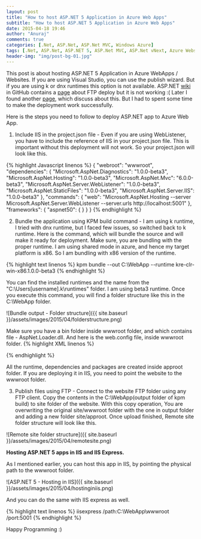 ```yaml
---
layout: post
title: "How to host ASP.NET 5 Application in Azure Web Apps"
subtitle: "How to host ASP.NET 5 Application in Azure Web Apps"
date: 2015-04-18 19:46
author: "Anuraj"
comments: true
categories: [.Net, ASP.Net, ASP.Net MVC, Windows Azure]
tags: [.Net, ASP.Net, ASP.NET 5, ASP.Net MVC, ASP.Net vNext, Azure Websites, C#, IIS, IIS Express, Windows Azure]
header-img: "img/post-bg-01.jpg"
---
```

This post is about hosting ASP.NET 5 Application in Azure WebApps / Websites. If you are using Visual Studio, you can use the publish wizard. But if you are using k or dnx runtimes this option is not available. ASP.NET [wiki](https://github.com/aspnet/home/wiki) in GitHub contains a [page](https://github.com/aspnet/Home/wiki/FTP-deploy-an-AspNet-vNext-application-to-Microsoft-Azure-websites) about FTP deploy but it is not working :( Later I found another [ page](https://github.com/aspnet/Home/wiki/Deploy-an-AspNet-vNext-application-to-Microsoft-Azure-websites), which discuss about this. But I had to spent some time to make the deployment work successfully.

Here is the steps you need to follow to deploy ASP.NET app to Azure Web App.



1.  Include IIS in the project.json file - Even if you are using WebListener, you have to include the reference of IIS in your project.json file. This is important without this deployment will not work. So your project.json will look like this.

{% highlight Javascript linenos %}
{
    "webroot": "wwwroot",
    "dependencies": {
        "Microsoft.AspNet.Diagnostics": "1.0.0-beta3",
        "Microsoft.AspNet.Hosting": "1.0.0-beta3",
        "Microsoft.AspNet.Mvc": "6.0.0-beta3",
        "Microsoft.AspNet.Server.WebListener": "1.0.0-beta3",
        "Microsoft.AspNet.StaticFiles": "1.0.0-beta3",
        "Microsoft.AspNet.Server.IIS": "1.0.0-beta3"
    },
    "commands": {
        "web": "Microsoft.AspNet.Hosting --server Microsoft.AspNet.Server.WebListener --server.urls http://localhost:5001"
    },
    "frameworks": {
        "aspnet50": { }
    }
}
{% endhighlight %}

2.  Bundle the application using KPM build command - I am using k runtime, I tried with dnx runtime, but I faced few issues, so switched back to k runtime. Here is the command, which will bundle the source and will make it ready for deployment. Make sure, you are bundling with the proper runtime. I am using shared mode in azure, and hence my target platform is x86. So I am bundling with x86 version of the runtime.

{% highlight text linenos %}
kpm bundle --out C:\WebApp --runtime kre-clr-win-x86.1.0.0-beta3
{% endhighlight %}

You can find the installed runtimes and the name from the "C:\Users\[username]\.k\runtimes" folder. I am using beta3 runtime. Once you execute this command, you will find a folder structure like this in the C:\WebApp folder.

![Bundle output - Folder structure]({{ site.baseurl }}/assets/images/2015/04/folderstructure.png)

Make sure you have a bin folder inside wwwroot folder, and which contains file - AspNet.Loader.dll. And here is the web.config file, inside wwwroot folder.
{% highlight XML linenos %}
<?xml version="1.0" encoding="utf-8"?>
<configuration>
  <appSettings>
    <add key="kpm-package-path" value="..\approot\packages" />
    <add key="bootstrapper-version" value="1.0.0-beta3" />
    <add key="runtime-path" value="..\approot\packages" />
    <add key="kre-version" value="1.0.0-beta3" />
    <add key="kre-clr" value="clr" />
    <add key="kre-app-base" value="..\approot\src\MVCApp" />
  </appSettings>
</configuration>
{% endhighlight %}

All the runtime, dependencies and packages are created inside approot folder. If you are deploying it in IIS, you need to point the website to the wwwroot folder.

3.  Publish files using FTP - Connect to the website FTP folder using any FTP client. Copy the contents in the C:\WebApp(output folder of kpm build) to site folder of the website. With this copy operation, You are overwriting the original site/wwwroot folder with the one in output folder and adding a new folder site/approot. Once upload finished, Remote site folder structure will look like this.

![Remote site folder structure]({{ site.baseurl }}/assets/images/2015/04/remotesite.png)


**Hosting ASP.NET 5 apps in IIS and IIS Express.**

As I mentioned earlier, you can host this app in IIS, by pointing the physical path to the wwwroot folder.

![ASP.NET 5 - Hosting in IIS]({{ site.baseurl }}/assets/images/2015/04/hostinginiis.png)

And you can do the same with IIS express as well.

{% highlight text linenos %}
iisexpress /path:C:\WebApp\wwwroot /port:5001
{% endhighlight %}

Happy Programming :)
